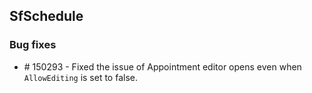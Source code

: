 ## SfSchedule

### Bug fixes

* \# 150293 - Fixed the issue of Appointment editor opens even when `AllowEditing` is set to false. 
